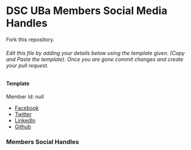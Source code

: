 # DSC UBa Members Social Media Handles

Fork this repository.

###### Edit this file by adding your details below using the template given. (Copy and Paste the template). Once you are gone commit changes and create your pull request.

#### Template
Member Id: null
* [Facebook](link-to-your-facebook)
* [Twitter](link-to-your-twitter)
* [LinkedIn](link-to-your-linkedin)
* [Github](link-to-your-github)


### Members Social Handles
